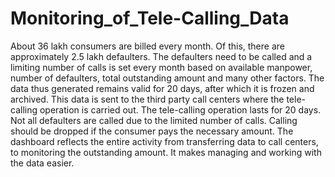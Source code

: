 # Monitoring_of_Tele-Calling_Data

About 36 lakh consumers are billed every month. Of this, there are approximately 2.5 lakh defaulters. The defaulters need to be called and a limiting number of calls is set every month based on available manpower, number of defaulters, total outstanding amount and many other factors. The data thus generated remains valid for 20 days, after which it is frozen and archived. This data is sent to the third party call centers where the tele-calling operation is carried out. The tele-calling operation lasts for 20 days. Not all defaulters are called due to the limited number of calls. Calling should be dropped if the consumer pays the necessary amount. The dashboard reflects the entire activity from transferring data to call centers, to monitoring the outstanding amount. It makes managing and working with the data easier.
